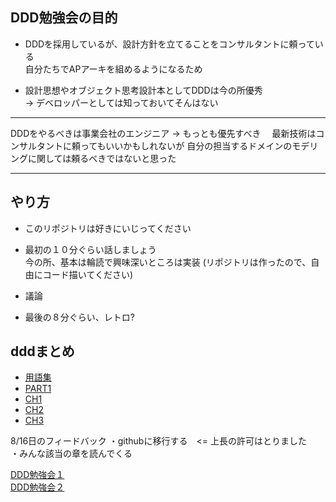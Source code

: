 ## DDD勉強会の目的
* DDDを採用しているが、設計方針を立てることをコンサルタントに頼っている    
自分たちでAPアーキを組めるようになるため  

* 設計思想やオブジェクト思考設計本としてDDDは今の所優秀  
-> デベロッパーとしては知っておいてそんはない

---
DDDをやるべきは事業会社のエンジニア → もっとも優先すべき　
最新技術はコンサルタントに頼ってもいいかもしれないが
自分の担当するドメインのモデリングに関しては頼るべきではないと思った  

---

## やり方
* このリポジトリは好きにいじってください
* 最初の１０分ぐらい話しましょう  
   今の所、基本は輪読で興味深いところは実装
(リポジトリは作ったので、自由にコード描いてください)

* 議論

* 最後の８分ぐらい、レトロ?

## dddまとめ
* [用語集](./document/glossary.md)
* [PART1](./document/part1/part1.md)
* [CH1](./document/part1/ch1.md)
* [CH2](./document/part1/ch2.md)
* [CH3](./document/part1/ch3.md)

8/16日のフィードバック
・githubに移行する　<= 上長の許可はとりました  
・みんな該当の章を読んでくる

[DDD勉強会１](https://moznion.hatenadiary.com/entry/2017/08/31/190458)  
[DDD勉強会２](https://developer.hatenastaff.com/entry/2015/08/20/170300)
